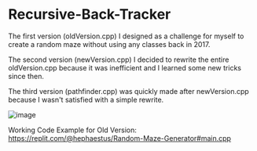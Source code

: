 # Recursive-Back-Tracker

The first version (oldVersion.cpp) I designed as a challenge for myself to create a random maze without using any classes back in 2017.

The second version (newVersion.cpp) I decided to rewrite the entire oldVersion.cpp because it was inefficient and I learned some new tricks since then.

The third version (pathfinder.cpp) was quickly made after newVersion.cpp because I wasn't satisfied with a simple rewrite.

![image](https://user-images.githubusercontent.com/71425015/135710043-e356d38b-5f1e-4c56-a38a-15c12249dc4f.png)

Working Code Example for Old Version: https://replit.com/@hephaestus/Random-Maze-Generator#main.cpp
